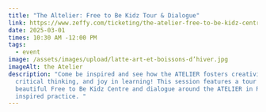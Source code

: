 ```yaml
---
title: "The Altelier: Free to Be Kidz Tour & Dialogue"
link: https://www.zeffy.com/ticketing/the-atelier-free-to-be-kidz-centre-tour-and-dialogue
date: 2025-03-01
times: 10:30 AM -12:00 PM
tags:
  - event
image: /assets/images/upload/latte-art-et-boissons-d’hiver.jpg
imageAlt: the Atelier
description: "Come be inspired and see how the ATELIER fosters creativity,
  critical thinking, and joy in learning! This session features a tour of the
  beautiful Free to Be Kidz Centre and dialogue around the ATELIER in Reggio
  inspired practice. "
---
```

